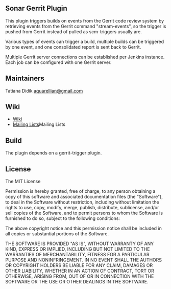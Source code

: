 ## Sonar Gerrit Plugin
This plugin triggers builds on events from the Gerrit code review system by retrieving events from the Gerrit command "stream-events", so the trigger is pushed from Gerrit instead of pulled as scm-triggers usually are.

Various types of events can trigger a build, multiple builds can be triggered by one event, and one consolidated report is sent back to Gerrit.

Multiple Gerrit server connections can be established per Jenkins instance. Each job can be configured with one Gerrit server.

## Maintainers

Tatiana Didik
aquarellian@gmail.com


## Wiki
* [Wiki](https://wiki.jenkins-ci.org/display/JENKINS/Sonar+Gerrit)
* [Mailing Lists](http://jenkins-ci.org/content/mailing-lists)Mailing Lists

## Build
The plugin depends on a gerrit-trigger plugin.


## License
The MIT License


Permission is hereby granted, free of charge, to any person obtaining a copy
of this software and associated documentation files (the "Software"), to deal
in the Software without restriction, including without limitation the rights
to use, copy, modify, merge, publish, distribute, sublicense, and/or sell
copies of the Software, and to permit persons to whom the Software is
furnished to do so, subject to the following conditions:

The above copyright notice and this permission notice shall be included in
all copies or substantial portions of the Software.

THE SOFTWARE IS PROVIDED "AS IS", WITHOUT WARRANTY OF ANY KIND, EXPRESS OR
IMPLIED, INCLUDING BUT NOT LIMITED TO THE WARRANTIES OF MERCHANTABILITY,
FITNESS FOR A PARTICULAR PURPOSE AND NONINFRINGEMENT. IN NO EVENT SHALL THE
AUTHORS OR COPYRIGHT HOLDERS BE LIABLE FOR ANY CLAIM, DAMAGES OR OTHER
LIABILITY, WHETHER IN AN ACTION OF CONTRACT, TORT OR OTHERWISE, ARISING FROM,
OUT OF OR IN CONNECTION WITH THE SOFTWARE OR THE USE OR OTHER DEALINGS IN
THE SOFTWARE.